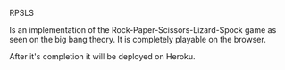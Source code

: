 RPSLS

Is an implementation of the Rock-Paper-Scissors-Lizard-Spock game as seen on
the big bang theory. It is completely playable on the browser. 

After it's completion it will be deployed on Heroku.
